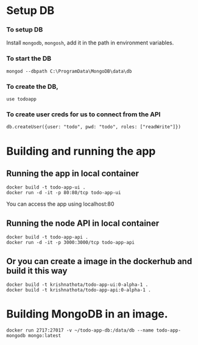 # Setup DB

### To setup DB

Install `mongodb`, `mongosh`, add it in the path in environment variables.

### To start the DB

    mongod --dbpath C:\ProgramData\MongoDB\data\db

### To create the DB,

    use todoapp

### To create user creds for us to connect from the API

    db.createUser({user: "todo", pwd: "todo", roles: ["readWrite"]})

# Building and running the app

## Running the app in local container

    docker build -t todo-app-ui .
    docker run -d -it -p 80:80/tcp todo-app-ui

You can access the app using localhost:80

## Running the node API in local container

    docker build -t todo-app-api .
    docker run -d -it -p 3000:3000/tcp todo-app-api

## Or you can create a image in the dockerhub and build it this way

    docker build -t krishnathota/todo-app-ui:0-alpha-1 .
    docker build -t krishnathota/todo-app-api:0-alpha-1 .

# Building MongoDB in an image.

    docker run 2717:27017 -v ~/todo-app-db:/data/db --name todo-app-mongodb mongo:latest
